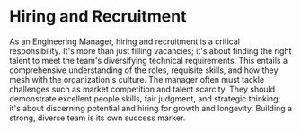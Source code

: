 # Hiring and Recruitment

As an Engineering Manager, hiring and recruitment is a critical responsibility. It's more than just filling vacancies; it's about finding the right talent to meet the team's diversifying technical requirements. This entails a comprehensive understanding of the roles, requisite skills, and how they mesh with the organization's culture. The manager often must tackle challenges such as market competition and talent scarcity. They should demonstrate excellent people skills, fair judgment, and strategic thinking; it's about discerning potential and hiring for growth and longevity. Building a strong, diverse team is its own success marker.